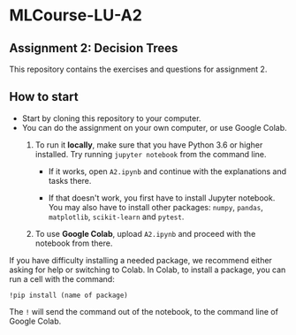 # MLCourse-LU-A2
## Assignment 2: Decision Trees

This repository contains the exercises and questions for assignment 2.

## How to start
* Start by cloning this repository to your computer. 
* You can do the assignment on your own computer, or use Google Colab.
    1. To run it **locally**, make sure that you have Python 3.6 or higher installed. Try running `jupyter notebook` from the command line. 
       
       * If it works, open `A2.ipynb` and continue with the explanations and tasks there.
       
        * If that doesn't work, you first have to install Jupyter notebook. You may also have to install other packages: `numpy`, `pandas`, `matplotlib`, `scikit-learn` and `pytest`.
    2. To use **Google Colab**, upload `A2.ipynb` and proceed with the notebook from there. 

If you have difficulty installing a needed package, we recommend either asking for help or switching to Colab. In Colab, to install a package, you can run a cell with the command:

`!pip install (name of package)`

The `!` will send the command out of the notebook, to the command line of Google Colab.